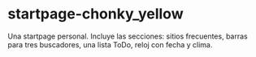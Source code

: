 # startpage-chonky_yellow
Una startpage personal. 
Incluye las secciones: sitios frecuentes, barras para tres buscadores, una lista ToDo, reloj con fecha y clima.
